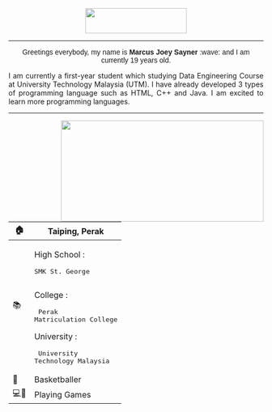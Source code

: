 <!DOCTYPE html>
<head>
<center>
   <p align="center"> <img src="https://see.fontimg.com/api/renderfont4/EaLge/eyJyIjoiZnMiLCJoIjo0NCwidyI6MTI1MCwiZnMiOjM1LCJmZ2MiOiIjMTg0NkU1IiwiYmdjIjoiI0ZGRkZGRiIsInQiOjF9/SGVsbG8gdGhlcmUh/matcha.png" height="50" ; width="200"> </p>

<hr>

<p align="center" ; style="margin:0"><span style="font-family:Arial, Helvetica, sans-serif" >Greetings everybody, my name is <span color="aqua"><b>Marcus Joey Sayner</b></span> :wave: and I am currently 19 years old.</p>
</head>

<p align="justify"> I am currently a first-year student which studying Data Engineering Course at University Technology Malaysia (UTM). I have already developed 3 types of programming language such as HTML, C++ and Java. I am excited to learn more programming languages.<p>

 <hr>
  <p style"position:absolute ; bottom:20px">
 <img src="https://res.cloudinary.com/cloudinary-marketing/images/c_fill,w_750/f_auto,q_auto/v1649720751/Web_Assets/blog/Mario_1/Mario_1-gif?_i=AA" height="200" ; width="400" align="right"> </p>

   
   |:house:| Taiping, Perak |
|--|--|
   | :books: |<p>High School :<pre>SMK St. George</p></pre><p>College :<pre> Perak Matriculation College</pre></p> <p>University :<pre> University Technology Malaysia </pre>|
| :basketball:|Basketballer|
| :computer::iphone:| Playing Games|
 

